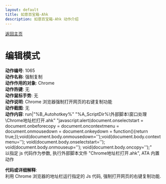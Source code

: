 ```yaml
---
layout: default
title: 如意百宝箱-Ahk
description: 如意百宝箱-Ahk 动作介绍
---
```

<link rel="stylesheet" href="../actions/css/atom-one-light.min.css">
<script src="../actions/js/highlight.min.js"></script>
<script>hljs.highlightAll();</script>

[返回主页](../index.md)

# [](#header-2) 编辑模式

**动作编号**: 1065  
**动作名称**: 强制复制  
**动作作用的对象**: Chrome  
**动作热键**: 无  
**动作鼠标手势**: 无  
**动作说明**: Chrome 浏览器强制打开网页的右键复制功能  
**动作截图**: 无  
**动作内容**: run|"%B_Autohotkey%" "%A_ScriptDir%\外部脚本\窗口处理\Chrome地址栏打开.ahk" "javascript:alert(document.onselectstart = document.onbeforecopy = document.oncontextmenu = document.onmousedown = document.onkeydown = function(){return true;});void(document.body.onmousedown='');void(document.body.contextmenu=''); void(document.body.onselectstart=''); void(document.body.onmouseup=''); void(document.body.oncopy='');"  
以指定 js 代码作为参数, 执行外部脚本文件 "Chrome地址栏打开.ahk", ATA 内置动作  

**代码或详细解释**:  
利用 Chrome 浏览器的地址栏运行指定的 Js 代码, 强制打开网页的右键复制功能.  